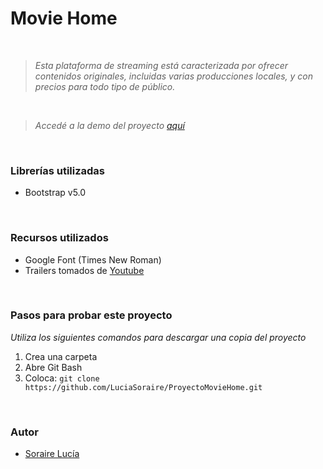 #  Movie Home


<br>

>*Esta plataforma de streaming está caracterizada por ofrecer contenidos originales, incluidas varias producciones locales, y con precios para todo tipo de público.*

<br>

> *Accedé a la demo del proyecto [aquí](https://proyectomoviehomeluciasoraire.netlify.app/index.html)*
> 

<br>

### Librerías utilizadas
- Bootstrap v5.0

<br>

### Recursos utilizados
- Google Font (Times New Roman)
- Trailers tomados de [Youtube](https://www.youtube.com/)

<br>

### Pasos para probar este proyecto
*Utiliza los siguientes comandos para descargar una copia del proyecto*
1. Crea una carpeta
1. Abre Git Bash
1. Coloca:  `git clone https://github.com/LuciaSoraire/ProyectoMovieHome.git`

<br>

### Autor
- [Soraire Lucía](https://github.com/luciasoraire)

